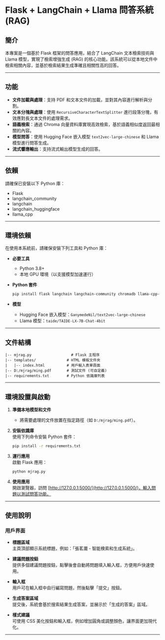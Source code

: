 # Flask + LangChain + Llama 問答系統(RAG)

## 簡介

本專案是一個基於 Flask 框架的問答應用，結合了 LangChain 文本檢索技術與 Llama 模型，實現了檢索增強生成 (RAG) 的核心功能。該系統可以從本地文件中檢索相關內容，並基於檢索結果生成準確且相關性高的回答。

---

## 功能

- **文件加載與處理**：支持 PDF 和文本文件的加載，並對其內容進行解析與分割。
- **文本分塊與處理**：使用 `RecursiveCharacterTextSplitter` 進行段落分塊，有效應對長文本文件的處理需求。
- **語義檢索**：通過 Chroma 向量資料庫實現高效檢索，基於語義相似度返回最相關的內容。
- **模型問答**：使用 Hugging Face 嵌入模型 `text2vec-large-chinese` 和 Llama 模型進行問答生成。
- **流式響應輸出**：支持流式輸出模型生成的回答。

---

## 依賴

請確保已安裝以下 Python 庫：

- Flask
- langchain_community
- langchain
- langchain_huggingface
- llama_cpp

---


## 環境依賴

在使用本系統前，請確保安裝下列工具和 Python 庫：

- **必要工具**  
  - Python 3.8+
  - 本地 GPU 環境（以支援模型加速運行）

- **Python 套件**  
  ```bash
  pip install flask langchain langchain-community chromadb llama-cpp-python
  ```

- **模型**  
  - Hugging Face 嵌入模型：`GanymedeNil/text2vec-large-chinese`
  - Llama 模型：`taide/TAIDE-LX-7B-Chat-4bit`

---

## 文件結構

```plaintext
|-- mjrag.py                  # Flask 主程序
|-- templates/              # HTML 模板文件夾
|   |-- index.html          # 用戶輸入表單頁面
|-- D:/mjrag/ming.pdf       # 測試文件 (可自定義)
|-- requirements.txt        # Python 依識庫列表
```

---

## 環境設置與啟動

1. **準備本地模型和文件**  
   - 將需要處理的文件放置在指定路徑（如 `D:/mjrag/ming.pdf`）。

2. **安裝依識庫**  
   使用下列命令安裝 Python 套件：
   ```bash
   pip install -r requirements.txt
   ```

3. **運行應用**  
   啟動 Flask 應用：
   ```bash
   python mjrag.py
   ```

4. **使用應用**  
   開啟瀏覽器，訪問 [http://127.0.0.1:5000/](http://127.0.0.1:5000/)，輸入問題以測試問答功能。

---

## 使用說明

### 用戶界面

- **標題區域**  
  主頁頂部顯示系統標題，例如：「張茗瀾 - 智能検索和生成系統」。

- **建議問題按鈕**  
  提供多個建議問題按鈕，點擊後會自動將問題填入輸入框，方便用戶快速使用。

- **輸入框**  
  用戶可在輸入框中自行編寫問題，然後點擊「提交」按鈕。

- **生成答案區域**  
  提交後，系統會基於搜索結果生成答案，並展示於「生成的答案」區域。

- **樣式建議**  
  可使用 CSS 美化按鈕和輸入框，例如增加圓角或調整顏色，讓界面更加現代化。

---


